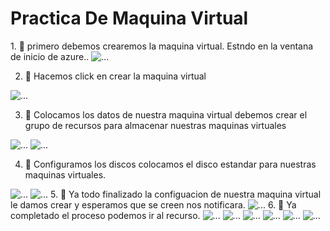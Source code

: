 <h1> Practica De Maquina Virtual </h1>
1. 🐧 primero debemos  crearemos  la maquina virtual.
    Estndo en la ventana de inicio de azure..

<img src="imageslinux/cap1.png" class="card-img-top" alt="...">

2. 🐧 Hacemos click en crear la maquina virtual

<img src="imageslinux/cap2.png" class="card-img-top" alt="...">

3. 🐧 Colocamos los datos de nuestra maquina virtual
    debemos crear el grupo de recursos para almacenar nuestras maquinas virtuales
<img src="imageslinux/cap3.png" class="card-img-top" alt="...">

<img src="imageslinux/cap4.png" class="card-img-top" alt="...">

4. 🐧 Configuramos los discos colocamos el disco estandar para nuestras maquinas virtuales.
<img src="imageslinux/cap5.png" class="card-img-top" alt="...">

<img src="imageslinux/cap6.png" class="card-img-top" alt="...">
5. 🐧 Ya todo finalizado la configuacion de nuestra maquina virtual le damos crear y esperamos que se creen nos notificara.
<img src="imageslinux/cap7.png" class="card-img-top" alt="...">
6. 🐧 Ya completado el proceso podemos ir al recurso.
<img src="imageslinux/cap8.png" class="card-img-top" alt="...">

<img src="imageslinux/cap9.png" class="card-img-top" alt="...">

<img src="imageslinux/cap10.png" class="card-img-top" alt="...">

<img src="imageslinux/cap11.png" class="card-img-top" alt="...">

<img src="imageslinux/cap12.png" class="card-img-top" alt="...">

<img src="imageslinux/cap13.png" class="card-img-top" alt="...">
